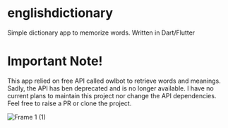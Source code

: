 # englishdictionary

Simple dictionary app to memorize words. Written in Dart/Flutter

# Important Note!

This app relied on free API called owlbot to retrieve words and meanings. Sadly, the API has ben deprecated and is no longer available. I have no current plans to maintain this project nor change the API dependencies. Feel free to raise a PR or clone the project. 


![Frame 1 (1)](https://user-images.githubusercontent.com/81600010/162470697-30597c0f-f9c5-4287-8e6e-0ab90f2f30af.png)
